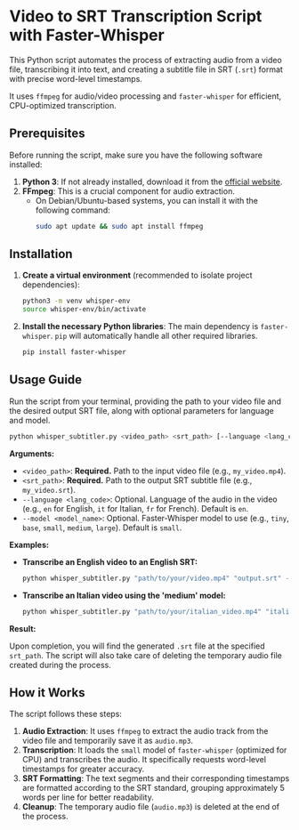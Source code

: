 # Video to SRT Transcription Script with Faster-Whisper

This Python script automates the process of extracting audio from a video file, transcribing it into text, and creating a subtitle file in SRT (`.srt`) format with precise word-level timestamps.

It uses `ffmpeg` for audio/video processing and `faster-whisper` for efficient, CPU-optimized transcription.

## Prerequisites

Before running the script, make sure you have the following software installed:

1.  **Python 3**: If not already installed, download it from the [official website](https://www.python.org/).
2.  **FFmpeg**: This is a crucial component for audio extraction.
    *   On Debian/Ubuntu-based systems, you can install it with the following command:
        ```bash
        sudo apt update && sudo apt install ffmpeg
        ```

## Installation

1.  **Create a virtual environment** (recommended to isolate project dependencies):
    ```bash
    python3 -m venv whisper-env
    source whisper-env/bin/activate
    ```

2.  **Install the necessary Python libraries**: The main dependency is `faster-whisper`. `pip` will automatically handle all other required libraries.
    ```bash
    pip install faster-whisper
    ```

## Usage Guide

Run the script from your terminal, providing the path to your video file and the desired output SRT file, along with optional parameters for language and model.

```bash
python whisper_subtitler.py <video_path> <srt_path> [--language <lang_code>] [--model <model_name>]
```

**Arguments:**

*   `<video_path>`: **Required.** Path to the input video file (e.g., `my_video.mp4`).
*   `<srt_path>`: **Required.** Path to the output SRT subtitle file (e.g., `my_video.srt`).
*   `--language <lang_code>`: Optional. Language of the audio in the video (e.g., `en` for English, `it` for Italian, `fr` for French). Default is `en`.
*   `--model <model_name>`: Optional. Faster-Whisper model to use (e.g., `tiny`, `base`, `small`, `medium`, `large`). Default is `small`.

**Examples:**

*   **Transcribe an English video to an English SRT:**
    ```bash
    python whisper_subtitler.py "path/to/your/video.mp4" "output.srt" --language en
    ```
*   **Transcribe an Italian video using the 'medium' model:**
    ```bash
    python whisper_subtitler.py "path/to/your/italian_video.mp4" "italian_output.srt" --language it --model medium
    ```

**Result:**

Upon completion, you will find the generated `.srt` file at the specified `srt_path`. The script will also take care of deleting the temporary audio file created during the process.

## How it Works

The script follows these steps:
1.  **Audio Extraction**: It uses `ffmpeg` to extract the audio track from the video file and temporarily save it as `audio.mp3`.
2.  **Transcription**: It loads the `small` model of `faster-whisper` (optimized for CPU) and transcribes the audio. It specifically requests word-level timestamps for greater accuracy.
3.  **SRT Formatting**: The text segments and their corresponding timestamps are formatted according to the SRT standard, grouping approximately 5 words per line for better readability.
4.  **Cleanup**: The temporary audio file (`audio.mp3`) is deleted at the end of the process.